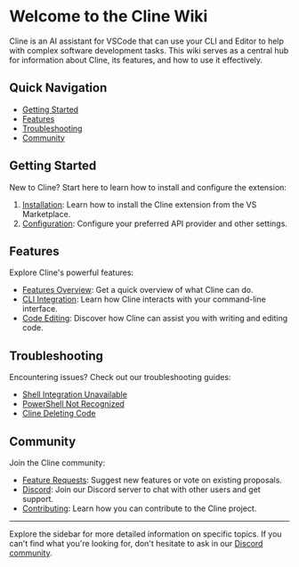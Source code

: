 # Welcome to the Cline Wiki

Cline is an AI assistant for VSCode that can use your CLI and Editor to help with complex software development tasks. This wiki serves as a central hub for information about Cline, its features, and how to use it effectively.

## Quick Navigation

- [Getting Started](#getting-started)
- [Features](#features)
- [Troubleshooting](#troubleshooting)
- [Community](#community)

## Getting Started

New to Cline? Start here to learn how to install and configure the extension:

1. [Installation](Installation): Learn how to install the Cline extension from the VS Marketplace.
2. [Configuration](Configuration): Configure your preferred API provider and other settings.

## Features

Explore Cline's powerful features:

- [Features Overview](Features-Overview): Get a quick overview of what Cline can do.
- [CLI Integration](CLI-Integration): Learn how Cline interacts with your command-line interface.
- [Code Editing](Code-Editing): Discover how Cline can assist you with writing and editing code.

## Troubleshooting

Encountering issues? Check out our troubleshooting guides:

- [Shell Integration Unavailable](Troubleshooting-Shell-Integration-Unavailable)
- [PowerShell Not Recognized](Troubleshooting-PowerShell-Not-Recognized)
- [Cline Deleting Code](Troubleshooting-Cline-Deleting-Code)

## Community

Join the Cline community:

- [Feature Requests](https://github.com/clinebot/cline/discussions/categories/feature-requests?discussions_q=is%3Aopen+category%3A%22Feature+Requests%22+sort%3Atop): Suggest new features or vote on existing proposals.
- [Discord](https://discord.gg/cline): Join our Discord server to chat with other users and get support.
- [Contributing](Contributing): Learn how you can contribute to the Cline project.

---

Explore the sidebar for more detailed information on specific topics. If you can't find what you're looking for, don't hesitate to ask in our [Discord community](https://discord.gg/cline).
